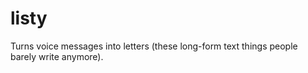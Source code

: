 # listy
Turns voice messages into letters (these long-form text things people barely write anymore).
